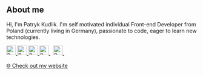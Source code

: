 ## About me 

Hi, I'm Patryk Kudlik. I'm self motivated individual Front-end Developer from Poland (currently living in Germany), passionate to code, eager to learn new technologies. 

<a href="mailto:patryk.kudlik@gmail.com" title="Gmail" target="_blank">
    <img
        src="https://img.shields.io/badge/-Gmail-c14438?style=for-the-badge&logo=Gmail&logoColor=white" 
        alt="Badge"
        title="Gmail"
        height="25"
    >
</a> 

<a href="https://www.linkedin.com/in/patryk-kudlik/" title="LinkedIn" target="_blank">
    <img
        src="https://img.shields.io/badge/linkedin-%230077B5.svg?&style=for-the-badge&logo=linkedin&logoColor=white" 
        alt="Badge"
        title="LinkedIn"
        height="25"
    >
</a> 

<a href="https://www.instagram.com/patryk.kudlik/" title="Instagram" target="_blank">
    <img 
        src="https://img.shields.io/badge/instagram-%23E4405F.svg?&style=for-the-badge&logo=instagram&logoColor=white" 
        alt="Badge"
        title="Instagram"
        height="25"
    >
</a> 

<a href="https://twitter.com/patryk_kudlik" title="Twitter" target="_blank">
    <img 
        src="https://img.shields.io/badge/twitter-%231DA1F2.svg?&style=for-the-badge&logo=twitter&logoColor=white" 
        alt="Badge"
        title="Twitter"
        height="25"
    >
</a> 


<a href="https://codepen.io/krudi" title="CodePen" target="_blank">
    <img 
        src="https://img.shields.io/badge/codepen-%231E1F26.svg?&style=for-the-badge&logo=codepen&logoColor=white" 
        alt="Badge"
        title="Codepen"
        height="25"
    >
</a> 

<br>
<br>

<a href="https://patrykkudlik.com" title="Portfolio" target="_blank">
    🌐 Check out my website
</a>
